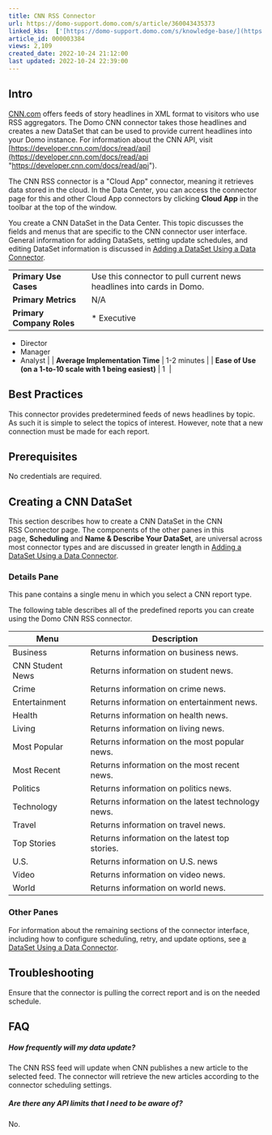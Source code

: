 ```yaml
---
title: CNN RSS Connector
url: https://domo-support.domo.com/s/article/360043435373
linked_kbs:  ['[https://domo-support.domo.com/s/knowledge-base/](https://domo-support.domo.com/s/knowledge-base/)', '[https://domo-support.domo.com/s/](https://domo-support.domo.com/s/)', '[https://domo-support.domo.com/s/topic/0TO5w000000ZammGAC](https://domo-support.domo.com/s/topic/0TO5w000000ZammGAC)', '[https://domo-support.domo.com/s/topic/0TO5w000000ZanLGAS](https://domo-support.domo.com/s/topic/0TO5w000000ZanLGAS)', '[https://domo-support.domo.com/s/topic/0TO5w000000ZaoQGAS](https://domo-support.domo.com/s/topic/0TO5w000000ZaoQGAS)', '[https://domo-support.domo.com/s/article/360042926274](https://domo-support.domo.com/s/article/360042926274)', '[https://domo-support.domo.com/s/article/360043435373](https://domo-support.domo.com/s/article/360043435373)', '[https://domo-support.domo.com/s/topic/0TO5w000000ZaoQGAS/api-connectors](https://domo-support.domo.com/s/topic/0TO5w000000ZaoQGAS/api-connectors)', '[https://domo-support.domo.com/s/article/360043429933](https://domo-support.domo.com/s/article/360043429933)', '[https://domo-support.domo.com/s/article/360043429953](https://domo-support.domo.com/s/article/360043429953)', '[https://domo-support.domo.com/s/article/360042925494](https://domo-support.domo.com/s/article/360042925494)', '[https://domo-support.domo.com/s/article/360043429913](https://domo-support.domo.com/s/article/360043429913)', '[https://domo-support.domo.com/s/article/4408174643607](https://domo-support.domo.com/s/article/4408174643607)', '[https://domo-support.domo.com/s/login/](https://domo-support.domo.com/s/login/)']
article_id: 000003384
views: 2,109
created_date: 2022-10-24 21:12:00
last updated: 2022-10-24 22:39:00
---
```




Intro
-----


[CNN.com](http://CNN.com) offers feeds of story headlines in XML format to visitors who use RSS aggregators. The Domo CNN connector takes those headlines and creates a new DataSet that can be used to provide current headlines into your Domo instance. For information about the CNN API, visit  [https://developer.cnn.com/docs/read/api](https://developer.cnn.com/docs/read/api "https://developer.cnn.com/docs/read/api").


The CNN RSS connector is a "Cloud App" connector, meaning it retrieves data stored in the cloud. In the Data Center, you can access the connector page for this and other Cloud App connectors by clicking **Cloud App** in the toolbar at the top of the window.


You create a CNN DataSet in the Data Center. This topic discusses the fields and menus that are specific to the CNN connector user interface. General information for adding DataSets, setting update schedules, and editing DataSet information is discussed in [Adding a DataSet Using a Data Connector](/s/article/360042926274 "Adding a DataSet Using a Data Connector").




|  |  |
| --- | --- |
| **Primary Use Cases** | Use this connector to pull current news headlines into cards in Domo. |
| **Primary Metrics** | N/A |
| **Primary Company Roles** | * Executive
* Director
* Manager
* Analyst
 |
| **Average Implementation Time** | 1-2 minutes |
| **Ease of Use (on a 1-to-10 scale with 1 being easiest)** | 1  |



Best Practices
---------------


This connector provides predetermined feeds of news headlines by topic. As such it is simple to select the topics of interest. However, note that a new connection must be made for each report.


Prerequisites
-------------


No credentials are required.


Creating a CNN DataSet
----------------------


This section describes how to create a CNN DataSet in the CNN RSS Connector page. The components of the other panes in this page, **Scheduling** and **Name & Describe Your DataSet**, are universal across most connector types and are discussed in greater length in [Adding a DataSet Using a Data Connector](/s/article/360042926274 "Adding a DataSet Using a Data Connector").


### Details Pane


This pane contains a single menu in which you select a CNN report type.


The following table describes all of the predefined reports you can create using the Domo CNN RSS connector.




| **Menu** | **Description** |
| --- | --- |
| Business | Returns information on business news. |
| CNN Student News | Returns information on student news. |
| Crime | Returns information on crime news. |
| Entertainment | Returns information on entertainment news. |
| Health | Returns information on health news. |
| Living | Returns information on living news. |
| Most Popular | Returns information on the most popular news. |
| Most Recent  | Returns information on the most recent news.  |
| Politics  | Returns information on politics news.  |
| Technology  | Returns information on the latest technology news.  |
| Travel  | Returns information on travel news. |
| Top Stories  | Returns information on the latest top stories.  |
| U.S.  | Returns information on U.S. news  |
| Video  | Returns information on video news.  |
| World  | Returns information on world news.  |


### Other Panes


For information about the remaining sections of the connector interface, including how to configure scheduling, retry, and update options, see [a DataSet Using a Data Connector](/s/article/360042926274 "Adding a DataSet Using a Data Connector").


Troubleshooting
---------------


Ensure that the connector is pulling the correct report and is on the needed schedule.


FAQ
---


##### How frequently will my data update?


The CNN RSS feed will update when CNN publishes a new article to the selected feed. The connector will retrieve the new articles according to the connector scheduling settings.


##### Are there any API limits that I need to be aware of?


No.

